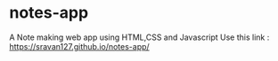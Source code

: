 # notes-app
A Note making web app using HTML,CSS and Javascript
Use this link : https://sravan127.github.io/notes-app/
